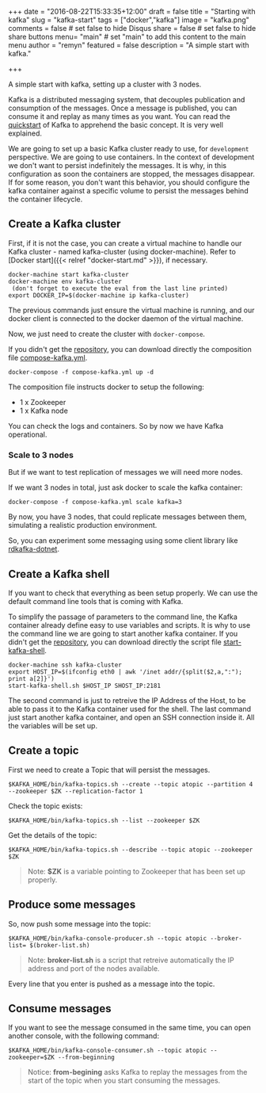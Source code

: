 +++
date = "2016-08-22T15:33:35+12:00"
draft = false
title = "Starting with kafka"
slug = "kafka-start"
tags = ["docker","kafka"]
image = "kafka.png"
comments = false # set false to hide Disqus
share = false # set false to hide share buttons
menu= "main" # set "main" to add this content to the main menu
author = "remyn"
featured = false
description = "A simple start with kafka."

+++

A simple start with kafka, setting up a cluster with 3 nodes.
<!--more-->

Kafka is a distributed messaging system, that decouples publication and consumption of the messages.
Once a message is published, you can consume it and replay as many times as you want.
You can read the [quickstart](http://kafka.apache.org/documentation.html#quickstart) of Kafka to apprehend the basic concept. It is very well explained.


We are going to set up a basic Kafka cluster ready to use, for `development` perspective. We are going to use containers.
In the context of development we don't want to persist indefinitely the messages. 
It is why, in this configuration as soon the containers are stopped, the messages disappear.
If for some reason, you don't want this behavior, you should configure the kafka container against a specific volume to persist the messages behind the container lifecycle.


## Create a Kafka cluster

First, if it is not the case, you can create a virtual machine to handle our Kafka cluster - named kafka-cluster (using docker-machine).
Refer to [Docker start]({{< relref "docker-start.md" >}}), if necessary.

    docker-machine start kafka-cluster
    docker-machine env kafka-cluster
     (don't forget to execute the eval from the last line printed)
    export DOCKER_IP=$(docker-machine ip kafka-cluster)

The previous commands just ensure the virtual machine is running, and our docker client is connected to the docker daemon of the virtual machine. 

Now, we just need to create the cluster with `docker-compose`.

If you didn't get the [repository](https://github.com/remyn/tutorials-files), you can download directly the composition file [compose-kafka.yml](https://github.com/remyn/tutorials-files/raw/master/compose-kafka.yml).

    docker-compose -f compose-kafka.yml up -d

The composition file instructs docker to setup the following:

 * 1 x Zookeeper
 * 1 x Kafka node

You can check the logs and containers.
So by now we have Kafka operational.

### Scale to 3 nodes

But if we want to test replication of messages we will need more nodes.

If we want 3 nodes in total, just ask docker to scale the kafka container:

    docker-compose -f compose-kafka.yml scale kafka=3


By now, you have 3 nodes, that could replicate messages between them, simulating a realistic production environment.

So, you can experiment some messaging using some client library like [rdkafka-dotnet](https://github.com/ah-/rdkafka-dotnet).

## Create a Kafka shell

If you want to check that everything as been setup properly. We can use the default command line tools that is coming with Kafka.

To simplify the passage of parameters to the command line, the Kafka container already define easy to use variables and scripts.
It is why to use the command line we are going to start another kafka container.
If you didn't get the [repository](https://github.com/remyn/tutorials-files), you can download directly the script file [start-kafka-shell](https://github.com/remyn/tutorials-files/raw/master/start-kafka-shell.sh).

    docker-machine ssh kafka-cluster
    export HOST_IP=$(ifconfig eth0 | awk '/inet addr/{split($2,a,":"); print a[2]}')
    start-kafka-shell.sh $HOST_IP SHOST_IP:2181

The second command is just to retreive the IP Address of the Host, to be able to pass it to the Kafka container used for the shell.
The last command just start another kafka container, and open an SSH connection inside it. All the variables will be set up.

## Create a topic

First we need to create a Topic that will persist the messages.

    $KAFKA_HOME/bin/kafka-topics.sh --create --topic atopic --partition 4 --zookeeper $ZK --replication-factor 1

Check the topic exists:

    $KAFKA_HOME/bin/kafka-topics.sh --list --zookeeper $ZK

Get the details of the topic:

    $KAFKA_HOME/bin/kafka-topics.sh --describe --topic atopic --zookeeper $ZK

>Note: **$ZK** is a variable pointing to Zookeeper that has been set up properly.


## Produce some messages

So, now push some message into the topic:

    $KAFKA_HOME/bin/kafka-console-producer.sh --topic atopic --broker-list= $(broker-list.sh)

>Note: **broker-list.sh** is a script that retreive automatically the IP address and port of the nodes available.

Every line that you enter is pushed as a message into the topic.


## Consume messages

If you want to see the message consumed in the same time, you can open another console, with the following command:

    $KAFKA_HOME/bin/kafka-console-consumer.sh --topic atopic --zookeeper=$ZK --from-beginning

>Notice: **from-begining** asks Kafka to replay the messages from the start of the topic when you start consuming the messages.

